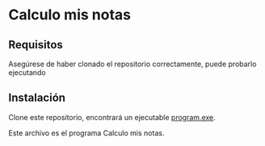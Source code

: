 # Calculo mis notas
## Requisitos
Asegúrese de haber clonado el repositorio correctamente, puede probarlo ejecutando 
## Instalación
Clone este repositorio, encontrará un ejecutable [program.exe](program.exe).

Este archivo es el programa Calculo mis notas.
## 